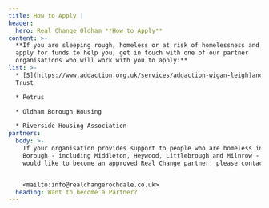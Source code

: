 ```yaml
---
title: How to Apply |
header:
  hero: Real Change Oldham **How to Apply**
content: >-
  **If you are sleeping rough, homeless or at risk of homelessness and want to
  apply for funds to help you, get in touch with one of our partner
  organisations who will work with you to apply:**
list: >-
  * [S](https://www.addaction.org.uk/services/addaction-wigan-leigh)anctuary
  Trust

  * Petrus

  * Oldham Borough Housing

  * Riverside Housing Association
partners:
  body: >-
    If your organisation provides support to people who are homeless in Oldham
    Borough - including Middleton, Heywood, Littlebrough and Milnrow - and you
    would like to become an approved Real Change partner, please contact us at:


    <mailto:info@realchangerochdale.co.uk>
  heading: Want to become a Partner?
---
```


